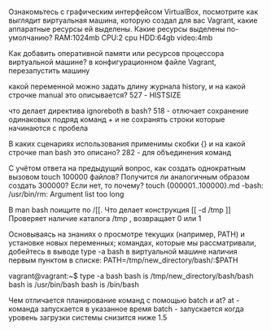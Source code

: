 Ознакомьтесь с графическим интерфейсом VirtualBox, посмотрите как выглядит виртуальная машина, которую создал для вас Vagrant, какие аппаратные ресурсы ей выделены. Какие ресурсы выделены по-умолчанию?
RAM:1024mb
CPU:2 cpu
HDD:64gb
video:4mb

Как добавить оперативной памяти или ресурсов процессора виртуальной машине?
в конфигурационном файле Vagrant, перезапустить машину

какой переменной можно задать длину журнала history, и на какой строчке manual это описывается?
527 - HISTSIZE

что делает директива ignoreboth в bash?
518 - отлючает сохранение одинаковых подряд команд + и не сохранять строки которые начинаются с пробела

В каких сценариях использования применимы скобки {} и на какой строчке man bash это описано?
282 - для объединения команд

С учётом ответа на предыдущий вопрос, как создать однократным вызовом touch 100000 файлов? Получится ли аналогичным образом создать 300000? Если нет, то почему?
touch {000001..100000}.md
-bash: /usr/bin/rm: Argument list too long

В man bash поищите по /\[\[. Что делает конструкция [[ -d /tmp ]]
Проверяет наличие каталога /tmp , возвращает 0 или 1

Основываясь на знаниях о просмотре текущих (например, PATH) и установке новых переменных; командах, которые мы рассматривали, добейтесь в выводе type -a bash в виртуальной машине наличия первым пунктом в списке:
PATH=/tmp/new_directory/bash/:$PATH

vagrant@vagrant:~$ type -a bash
bash is /tmp/new_directory/bash/bash
bash is /usr/bin/bash
bash is /bin/bash

Чем отличается планирование команд с помощью batch и at?
at - команда запускается в указанное время
batch - запускается когда уровень загрузки системы снизится ниже 1.5
